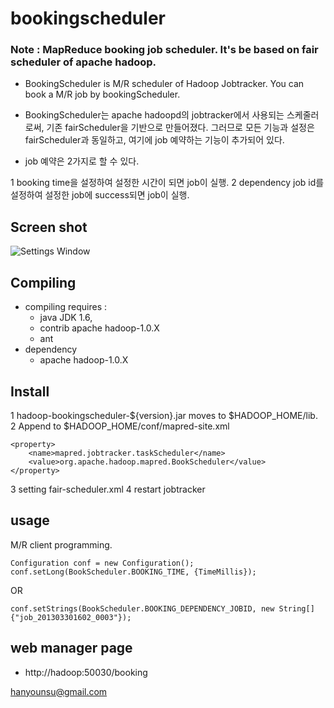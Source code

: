 bookingscheduler
================

### Note : MapReduce booking job scheduler. It's be based on fair scheduler of apache hadoop. ###

- BookingScheduler is M/R scheduler of Hadoop Jobtracker. You can book a M/R job by bookingScheduler.
- BookingScheduler는 apache hadoopd의 jobtracker에서 사용되는 스케줄러로써, 기존 fairScheduler을 기반으로 만들어졌다. 
그러므로 모든 기능과 설정은 fairScheduler과 동일하고, 여기에 job 예약하는 기능이 추가되어 있다.

- job 예약은 2가지로 할 수 있다.

1 booking time을 설정하여 설정한 시간이 되면 job이 실행.
2 dependency job id를 설정하여 설정한 job에 success되면 job이 실행.

## Screen shot ##
![Settings Window](https://raw.github.com/hys9958/bookingscheduler/master/contrib/bookingscheduler/designdoc/bookingScheduler.png)

## Compiling ##
- compiling requires : 
	- java JDK 1.6,
	- contrib apache hadoop-1.0.X
	- ant
- dependency
	- apache hadoop-1.0.X
	
## Install ##
1 hadoop-bookingscheduler-${version}.jar moves to $HADOOP_HOME/lib.
2 Append to $HADOOP_HOME/conf/mapred-site.xml

	<property>
  		<name>mapred.jobtracker.taskScheduler</name>
  		<value>org.apache.hadoop.mapred.BookScheduler</value>
	</property>
    	
3 setting fair-scheduler.xml
4 restart jobtracker

## usage ##
M/R client programming.
	
	Configuration conf = new Configuration();
    conf.setLong(BookScheduler.BOOKING_TIME, {TimeMillis});

OR

    conf.setStrings(BookScheduler.BOOKING_DEPENDENCY_JOBID, new String[]{"job_201303301602_0003"});

## web manager page ##
- http://hadoop:50030/booking

hanyounsu@gmail.com